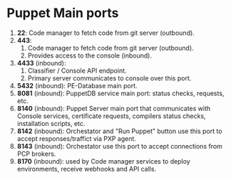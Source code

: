 # Puppet Main ports

1. **22**: Code manager to fetch code from git server (outbound).
1. **443**: 
   1. Code manager to fetch code from git server (outbound).
   1. Provides access to the console (inbound).
1. **4433** (inbound):
   1. Classifier / Console API endpoint.
   1. Primary server communicates to console over this port.  
1. **5432** (inbound): PE-Database main port.
1. **8081** (inbound): PuppetDB service main port: status checks, requests, etc.
1. **8140** (inbound): Puppet Server main port that communicates with Console services, certificate requests, compilers status checks, installation scripts, etc.
1. **8142** (inbound): Orchestator and "Run Puppet" button use this port to accept responses/traffict via PXP agent.
1. **8143** (inbound): Orchestator use this port to accept connections from PCP brokers. 
2. **8170** (inbound): used by Code manager services to deploy environments, receive webhooks and API calls.